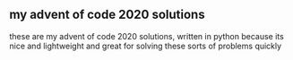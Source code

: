 ## my advent of code 2020 solutions

these are my advent of code 2020 solutions, written in python because its nice and lightweight and great for solving these sorts of problems quickly